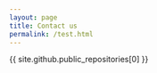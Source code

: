 ```yaml
---
layout: page
title: Contact us
permalink: /test.html
---
```


{{ site.github.public_repositories[0] }}